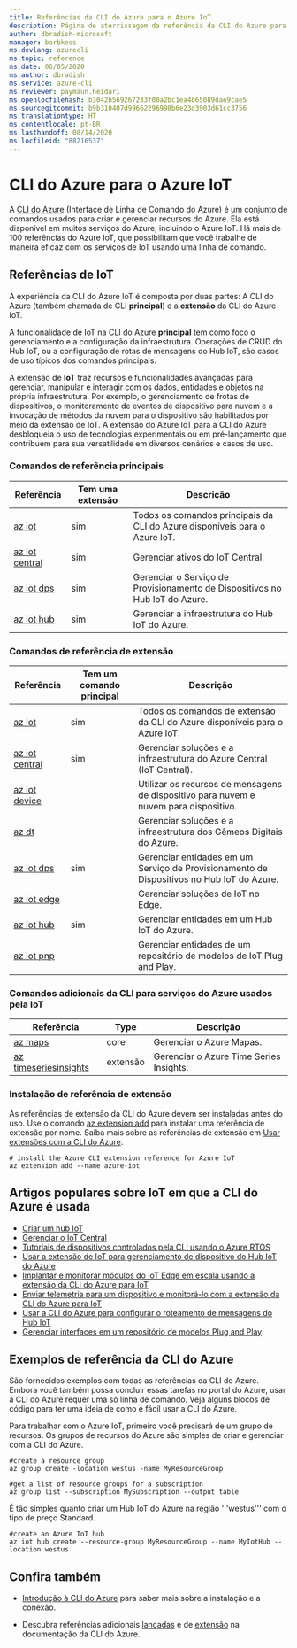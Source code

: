 ```yaml
---
title: Referências da CLI do Azure para o Azure IoT
description: Página de aterrissagem da referência da CLI do Azure para o Azure IoT
author: dbradish-microsoft
manager: barbkess
ms.devlang: azurecli
ms.topic: reference
ms.date: 06/05/2020
ms.author: dbradish
ms.service: azure-cli
ms.reviewer: paymaun.heidari
ms.openlocfilehash: b3042b569267233f00a2bc1ea4b65089dae9cae5
ms.sourcegitcommit: b9b310407d99662296998b6e23d3903d61cc3756
ms.translationtype: HT
ms.contentlocale: pt-BR
ms.lasthandoff: 08/14/2020
ms.locfileid: "88216537"
---
```

# <a name="azure-cli-for-azure-iot"></a>CLI do Azure para o Azure IoT

A [CLI do Azure](/cli/azure/what-is-azure-cli) (Interface de Linha de Comando do Azure) é um conjunto de comandos usados para criar e gerenciar recursos do Azure.  Ela está disponível em muitos serviços do Azure, incluindo o Azure IoT.  Há mais de 100 referências do Azure IoT, que possibilitam que você trabalhe de maneira eficaz com os serviços de IoT usando uma linha de comando.

## <a name="references-for-iot"></a>Referências de IoT

A experiência da CLI do Azure IoT é composta por duas partes: A CLI do Azure (também chamada de CLI **principal**) e a **extensão** da CLI do Azure IoT.

A funcionalidade de IoT na CLI do Azure **principal** tem como foco o gerenciamento e a configuração da infraestrutura. Operações de CRUD do Hub IoT, ou a configuração de rotas de mensagens do Hub IoT, são casos de uso típicos dos comandos principais.

A extensão de **IoT** traz recursos e funcionalidades avançadas para gerenciar, manipular e interagir com os dados, entidades e objetos na própria infraestrutura. Por exemplo, o gerenciamento de frotas de dispositivos, o monitoramento de eventos de dispositivo para nuvem e a invocação de métodos da nuvem para o dispositivo são habilitados por meio da extensão de IoT. A extensão do Azure IoT para a CLI do Azure desbloqueia o uso de tecnologias experimentais ou em pré-lançamento que contribuem para sua versatilidade em diversos cenários e casos de uso.

### <a name="core-reference-commands"></a>Comandos de referência principais

| Referência | Tem uma extensão | Descrição
|-|-|-|
| [az iot](/cli/azure/iot) | sim  | Todos os comandos principais da CLI do Azure disponíveis para o Azure IoT.
| [az iot central](/cli/azure/iot/central) | sim | Gerenciar ativos do IoT Central.
| [az iot dps](/en-us/cli/azure/iot/dps) | sim | Gerenciar o Serviço de Provisionamento de Dispositivos no Hub IoT do Azure.
| [az iot hub](/cli/azure/iot/hub) | sim | Gerenciar a infraestrutura do Hub IoT do Azure.

### <a name="extension-reference-commands"></a>Comandos de referência de extensão

| Referência | Tem um comando principal | Descrição
|-|-|-|
| [az iot](/cli/azure/ext/azure-iot/iot) | sim | Todos os comandos de extensão da CLI do Azure disponíveis para o Azure IoT.
| [az iot central](/cli/azure/ext/azure-iot/iot/central) | sim | Gerenciar soluções e a infraestrutura do Azure Central (IoT Central).
| [az iot device](/cli/azure/ext/azure-iot/iot/device) | | Utilizar os recursos de mensagens de dispositivo para nuvem e nuvem para dispositivo.
| [az dt](/cli/azure/ext/azure-iot/dt) | | Gerenciar soluções e a infraestrutura dos Gêmeos Digitais do Azure.
| [az iot dps](/cli/azure/ext/azure-iot/iot/dps) | sim | Gerenciar entidades em um Serviço de Provisionamento de Dispositivos no Hub IoT do Azure.
| [az iot edge](/cli/azure/ext/azure-iot/iot/edge) | | Gerenciar soluções de IoT no Edge.
| [az iot hub](/cli/azure/ext/azure-iot/iot/hub) | sim | Gerenciar entidades em um Hub IoT do Azure.
| [az iot pnp](/cli/azure/ext/azure-iot/iot/pnp) | | Gerenciar entidades de um repositório de modelos de IoT Plug and Play.

### <a name="additional-cli-commands-for-azure-services-used-by-iot"></a>Comandos adicionais da CLI para serviços do Azure usados pela IoT

| Referência | Type | Descrição
|-|-|-|
| [az maps](/cli/azure/maps) | core | Gerenciar o Azure Mapas.
| [az timeseriesinsights](/cli/azure/ext/timeseriesinsights/timeseriesinsights) | extensão | Gerenciar o Azure Time Series Insights.

### <a name="extension-reference-installation"></a>Instalação de referência de extensão

As referências de extensão da CLI do Azure devem ser instaladas antes do uso.  Use o comando [az extension add](/cli/azure/azure-cli-extensions-overview) para instalar uma referência de extensão por nome.  Saiba mais sobre as referências de extensão em [Usar extensões com a CLI do Azure](/cli/azure/azure-cli-extensions-overview).

```azurecli
# install the Azure CLI extension reference for Azure IoT
az extension add --name azure-iot
```

## <a name="popular-iot-articles-using-the-azure-cli"></a>Artigos populares sobre IoT em que a CLI do Azure é usada

- [Criar um hub IoT](/azure/iot-hub/iot-hub-create-using-cli)
- [Gerenciar o IoT Central](/azure/iot-central/core/howto-manage-iot-central-from-cli)
- [Tutoriais de dispositivos controlados pela CLI usando o Azure RTOS](/azure/rtos/getting-started?branch=master)
- [Usar a extensão de IoT para gerenciamento de dispositivo do Hub IoT do Azure](/azure/iot-hub/iot-hub-device-management-iot-extension-azure-cli-2-0)
- [Implantar e monitorar módulos do IoT Edge em escala usando a extensão da CLI do Azure para IoT](/azure/iot-edge/how-to-deploy-cli-at-scale)
- [Enviar telemetria para um dispositivo e monitorá-lo com a extensão da CLI do Azure para IoT](/azure/iot-hub/quickstart-send-telemetry-cli)
- [Usar a CLI do Azure para configurar o roteamento de mensagens do Hub IoT](/azure/iot-hub/tutorial-routing-config-message-routing-cli)
- [Gerenciar interfaces em um repositório de modelos Plug and Play](/azure/iot-pnp/howto-install-pnp-cli#manage-interfaces-in-a-model-repository)

## <a name="azure-cli-reference-examples"></a>Exemplos de referência da CLI do Azure

São fornecidos exemplos com todas as referências da CLI do Azure. Embora você também possa concluir essas tarefas no portal do Azure, usar a CLI do Azure requer uma só linha de comando.  Veja alguns blocos de código para ter uma ideia de como é fácil usar a CLI do Azure.

Para trabalhar com o Azure IoT, primeiro você precisará de um grupo de recursos.  Os grupos de recursos do Azure são simples de criar e gerenciar com a CLI do Azure.  

```azurecli
#create a resource group
az group create -location westus -name MyResourceGroup
```

```azurecli
#get a list of resource groups for a subscription
az group list --subscription MySubscription --output table
```

É tão simples quanto criar um Hub IoT do Azure na região '''westus''' com o tipo de preço Standard.

```azurecli
#create an Azure IoT hub
az iot hub create --resource-group MyResourceGroup --name MyIotHub --location westus
```

## <a name="see-also"></a>Confira também

- [Introdução à CLI do Azure](/cli/azure/get-started-with-azure-cli) para saber mais sobre a instalação e a conexão.

- Descubra referências adicionais [lançadas](/cli/azure/reference-index) e de [extensão](/cli/azure/azure-cli-extensions-list) na documentação da CLI do Azure.
